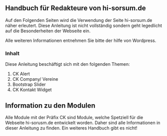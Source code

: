 ## Handbuch für Redakteure von hi-sorsum.de

Auf den Folgenden Seiten wird die Verwendung der Seite hi-sorsum.de näher erleutert. Diese Anleitung ist nicht vollständig sondern geht legedlicht auf die Besonderheiten der Webseite ein.

Alle weiteren Informationen entnehmen Sie bitte der hilfe von Wordpress. 

### Inhalt

Diese Anleitung beschäftigt sich mit den folgenden Themen:

1. CK Alert
2. CK Company/ Vereine
3. Bootstrap Slider
4. CK Kontakt Widget

## Information zu den Modulen

Alle Module mit der Präfix CK sind Module, welche Spetziell für die Webseite hi-sorusm.de entwickelt worden. Daher sind alle Informationen in dieser Anleitung zu finden. Ein weiteres Handbuch gibt es nicht!
